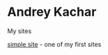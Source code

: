 # Andrey Kachar
My sites


[simple site](https://gamilgton.github.io/simpleexamplesite/ "one of my first sites") - one of my first sites
